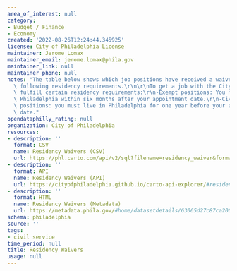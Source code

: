 ```yaml
---
area_of_interest: null
category:
- Budget / Finance
- Economy
created: '2022-08-26T12:24:44.345925'
license: City of Philadelphia License
maintainer: Jerome Lomax
maintainer_email: jerome.lomax@phila.gov
maintainer_link: null
maintainer_phone: null
notes: "The table below shows which job positions have received a waiver from the\
  \ following residency requirements.\r\n\r\nTo get a job with the City, you must\
  \ fulfill certain residency requirements:\r\n-Exempt positions: You must move to\
  \ Philadelphia within six months after your appointment date.\r\n-Civil service\
  \ positions: you must live in Philadelphia for one year before your appointment\
  \ date."
opendataphilly_rating: null
organization: City of Philadelphia
resources:
- description: ''
  format: CSV
  name: Residency Waivers (CSV)
  url: https://phl.carto.com/api/v2/sql?filename=residency_waiver&format=csv&skipfields=cartodb_id,the_geom,the_geom_webmercator&q=SELECT%20*%20FROM%20residency_waiver
- description: ''
  format: API
  name: Residency Waivers (API)
  url: https://cityofphiladelphia.github.io/carto-api-explorer/#residency_waiver&_ga=2.65066478.1515099794.1661192637-1072789116.1634663221
- description: ''
  format: HTML
  name: Residency Waivers (Metadata)
  url: https://metadata.phila.gov/#home/datasetdetails/63065d27c87ca20022c50942/representationdetails/63065d27c87ca20022c50951/
schema: philadelphia
source: ''
tags: 
- civil service
time_period: null
title: Residency Waivers
usage: null
---
```

